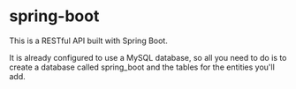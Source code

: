 # spring-boot

This is a RESTful API built with Spring Boot.

It is already configured to use a MySQL database, so all you need
to do is to create a database called spring_boot and the tables for the entities you'll add.

 
